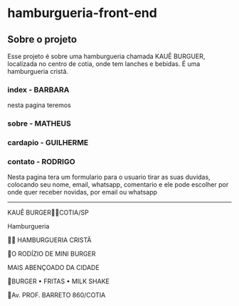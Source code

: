 # hamburgueria-front-end

## Sobre o projeto 

Esse projeto é sobre uma hamburgueria chamada KAUÊ BURGUER, localizada no centro de cotia, onde tem lanches e bebidas. É uma hamburgueria cristã.

### index - BARBARA

nesta pagina teremos

### sobre - MATHEUS

### cardapio - GUILHERME

### contato - RODRIGO

Nesta pagina tera um formulario para o usuario tirar as suas duvidas, colocando seu nome, email, whatsapp, comentario e ele pode escolher por onde quer receber novidas, por email ou whatsapp

-----------------------------------

KAUÊ BURGER🙌🏽COTIA/SP

Hamburgueria

🙌🏽 HAMBURGUERIA CRISTÃ

🍔O RODÍZIO DE MINI BURGER

MAIS ABENÇOADO DA CIDADE

🍔BURGER • FRITAS • MILK SHAKE

📍Av. PROF. BARRETO 860/COTIA
